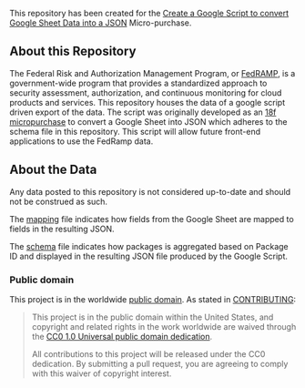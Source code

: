This repository has been created for the [Create a Google Script to convert Google Sheet Data into a JSON](https://micropurchase.18f.gov/auctions/21) Micro-purchase.

## About this Repository
The Federal Risk and Authorization Management Program, or [FedRAMP](https://www.fedramp.gov/), is a government-wide program that provides a standardized approach to security assessment, authorization, and continuous monitoring for cloud products and services. This repository houses the data of a google script driven export of the data. The script was originally developed as an [18f micropurchase](https://micropurchase.18f.gov/auctions/21) to convert a Google Sheet into JSON which adheres to the schema file in this repository. This script will allow future front-end applications to use the FedRamp data.

## About the Data
Any data posted to this repository is not considered up-to-date and should not be construed as such.


The [mapping](https://github.com/18F/fedramp-micropurchase/blob/master/mapping.json) file indicates how fields from the Google Sheet are mapped to fields in the resulting JSON.

The [schema](https://github.com/18F/fedramp-micropurchase/blob/master/schema.json) file indicates how packages is aggregated based on Package ID and displayed in the resulting JSON file produced by the Google Script.

### Public domain

This project is in the worldwide [public domain](LICENSE.md). As stated in [CONTRIBUTING](CONTRIBUTING.md):

> This project is in the public domain within the United States, and copyright and related rights in the work worldwide are waived through the [CC0 1.0 Universal public domain dedication](https://creativecommons.org/publicdomain/zero/1.0/).
>
> All contributions to this project will be released under the CC0 dedication. By submitting a pull request, you are agreeing to comply with this waiver of copyright interest.
